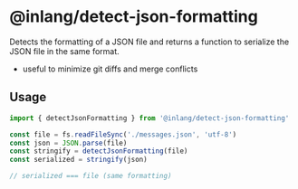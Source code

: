 # @inlang/detect-json-formatting

Detects the formatting of a JSON file and returns a function to serialize the JSON file in the same format.

- useful to minimize git diffs and merge conflicts

## Usage

```ts
import { detectJsonFormatting } from '@inlang/detect-json-formatting'

const file = fs.readFileSync('./messages.json', 'utf-8')
const json = JSON.parse(file)
const stringify = detectJsonFormatting(file)
const serialized = stringify(json)

// serialized === file (same formatting)
```